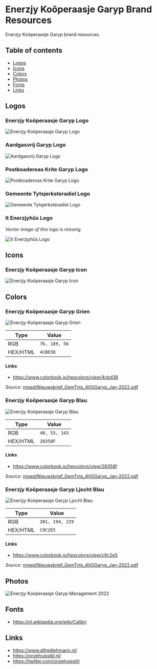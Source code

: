 # Enerzjy Koöperaasje Garyp Brand Resources

Enerzjy Koöperaasje Garyp brand resources.

## Table of contents

- [Logos](#logos)
- [Icons](#icons)
- [Colors](#colors)
- [Photos](#photos)
- [Fonts](#fonts)
- [Links](#links)

## Logos

### Enerzjy Koöperaasje Garyp Logo

![Enerzjy Koöperaasje Garyp Logo](enerzjy-kooperaasje-garyp/enerzjy-kooperaasje-garyp-1000x_.svg)

### Aardgasvrij Garyp Logo

![Aardgasvrij Garyp Logo](aardgasvrij-garyp/aardgasvrij-garyp-1000x_.svg)

### Postkoaderoas Krite Garyp Logo

![Postkoaderoas Krite Garyp Logo](postkoaderoas-krite-garyp/postkoaderoas-krite-garyp-1000x_.svg)

### Gemeente Tytsjerksteradiel Logo

![Gemeente Tytsjerksteradiel Logo](gemeente-tytsjerksteradiel/gemeente-tytsjerksteradiel-1000x_.svg)

### It Enerzjyhûs Logo

_Vector image of this logo is missing._

![It Enerzjyhûs Logo](mixed/enerzjyhus_Tekengebied-1.jpg)

## Icons

### Enerzjy Koöperaasje Garyp Icon

![Enerzjy Koöperaasje Garyp Icon](enerzjy-kooperaasje-garyp/enerzjy-kooperaasje-garyp-icon-1000x1000.svg)

## Colors

### Enerzjy Koöperaasje Garyp Grien

![Enerzjy Koöperaasje Garyp Grien](color-cards/color-card-4cbd38.png)

| Type | Value |
| ---- | ----- |
| RGB | `76, 189, 56` |
| HEX/HTML | `4CBD38` |

#### Links

- https://www.colorbook.io/hexcolors/view/4cbd38

_Source:_ [mixed/Nieuwsbrief_GemTyts_AVGGaryp_Jan-2022.pdf](mixed/Nieuwsbrief_GemTyts_AVGGaryp_Jan-2022.pdf)

### Enerzjy Koöperaasje Garyp Blau

![Enerzjy Koöperaasje Garyp Blau](color-cards/color-card-28358f.png)

| Type | Value |
| ---- | ----- |
| RGB | `40, 53, 143` |
| HEX/HTML | `28358F` |

#### Links

- https://www.colorbook.io/hexcolors/view/28358f

_Source:_ [mixed/Nieuwsbrief_GemTyts_AVGGaryp_Jan-2022.pdf](mixed/Nieuwsbrief_GemTyts_AVGGaryp_Jan-2022.pdf)


### Enerzjy Koöperaasje Garyp Ljocht Blau

![Enerzjy Koöperaasje Garyp Ljocht Blau](color-cards/color-card-c9c2e5.png)

| Type | Value |
| ---- | ----- |
| RGB | `201, 194, 229` |
| HEX/HTML | `C9C2E5` |

#### Links

- https://www.colorbook.io/hexcolors/view/c9c2e5

_Source:_ [mixed/Nieuwsbrief_GemTyts_AVGGaryp_Jan-2022.pdf](mixed/Nieuwsbrief_GemTyts_AVGGaryp_Jan-2022.pdf)

## Photos

![Enerzjy Koöperaasje Garyp Management 2022](photos/photo-enerzjy-kooperaasje-garyp-management-2022.jpeg)

## Fonts

- https://nl.wikipedia.org/wiki/Calibri

## Links

- https://www.alfredlehmann.nl/
- https://onzehuisstijl.nl/
- https://twitter.com/onzehuisstijl
